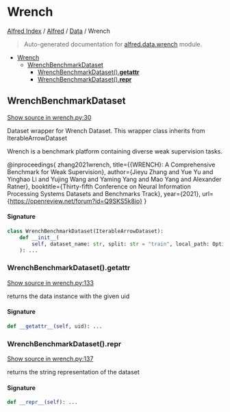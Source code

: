 # Wrench

[Alfred Index](../../README.md#alfred-index) / [Alfred](../index.md#alfred) / [Data](./index.md#data) / Wrench

> Auto-generated documentation for [alfred.data.wrench](../../../alfred/data/wrench.py) module.

- [Wrench](#wrench)
  - [WrenchBenchmarkDataset](#wrenchbenchmarkdataset)
    - [WrenchBenchmarkDataset().__getattr__](#wrenchbenchmarkdataset()__getattr__)
    - [WrenchBenchmarkDataset().__repr__](#wrenchbenchmarkdataset()__repr__)

## WrenchBenchmarkDataset

[Show source in wrench.py:30](../../../alfred/data/wrench.py#L30)

Dataset wrapper for Wrench Dataset.
This wrapper class inherits from IterableArrowDataset

Wrench is a benchmark platform containing diverse weak supervision tasks.

@inproceedings{
    zhang2021wrench,
    title={{WRENCH}: A Comprehensive Benchmark for Weak Supervision},
    author={Jieyu Zhang and Yue Yu and Yinghao Li and Yujing Wang and Yaming Yang and Mao Yang and Alexander Ratner},
    booktitle={Thirty-fifth Conference on Neural Information Processing Systems Datasets and Benchmarks Track},
    year={2021},
    url={https://openreview.net/forum?id=Q9SKS5k8io}
}

#### Signature

```python
class WrenchBenchmarkDataset(IterableArrowDataset):
    def __init__(
        self, dataset_name: str, split: str = "train", local_path: Optional[str] = None
    ): ...
```

### WrenchBenchmarkDataset().__getattr__

[Show source in wrench.py:133](../../../alfred/data/wrench.py#L133)

returns the data instance with the given uid

#### Signature

```python
def __getattr__(self, uid): ...
```

### WrenchBenchmarkDataset().__repr__

[Show source in wrench.py:137](../../../alfred/data/wrench.py#L137)

returns the string representation of the dataset

#### Signature

```python
def __repr__(self): ...
```